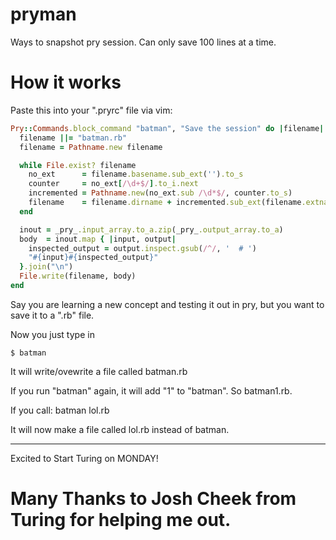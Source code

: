 # pryman
Ways to snapshot pry session. Can only save 100 lines at a time.

# How it works

Paste this into your ".pryrc" file via vim:

```ruby
Pry::Commands.block_command "batman", "Save the session" do |filename|
  filename ||= "batman.rb"
  filename = Pathname.new filename

  while File.exist? filename
    no_ext      = filename.basename.sub_ext('').to_s
    counter     = no_ext[/\d+$/].to_i.next
    incremented = Pathname.new(no_ext.sub /\d*$/, counter.to_s)
    filename    = filename.dirname + incremented.sub_ext(filename.extname)
  end

  inout = _pry_.input_array.to_a.zip(_pry_.output_array.to_a)
  body  = inout.map { |input, output|
    inspected_output = output.inspect.gsub(/^/, '  # ')
    "#{input}#{inspected_output}"
  }.join("\n")
  File.write(filename, body)
end
```

Say you are learning a new concept and testing it out in pry, but you want to save it to a ".rb" file.

Now you just type in

    $ batman

It will write/ovewrite a file called batman.rb

If you run "batman" again, it will add "1" to "batman". So batman1.rb.

If you call: batman lol.rb

It will now make a file called lol.rb instead of batman.

----------------------------------------------------------------------------------------

Excited to Start Turing on MONDAY!

# Many Thanks to Josh Cheek from Turing for helping me out.

